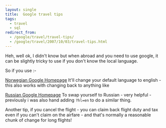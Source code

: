 ```yaml
---
layout: single
title:  Google travel tips
tags:
  - travel
  - sql
redirect_from:
  - /google/travel/travel-tips/
  - /google/travel/2007/10/03/travel-tips.html
---
```


Heh, well ok, I didn't know but when abroad and you need to use google, it can
 be slightly tricky to use if you don't know the local language.

So if you use :-

[Norwegian Google Homepage](http://www.google.no/en)
It'll change your default language to english - this also works with changing
back to anything like

[Russian Google Homepage](http://www.google.co.uk/ru)
To swap yourself to Russian - very helpful - previously i was also hand adding `?hl=en` to do a similar thing.

Another tip, if you cancel the flight - you can claim back flight duty and tax
even if you can't claim on the airfare - and that's normally a reasonable chunk
of change for long flights!
